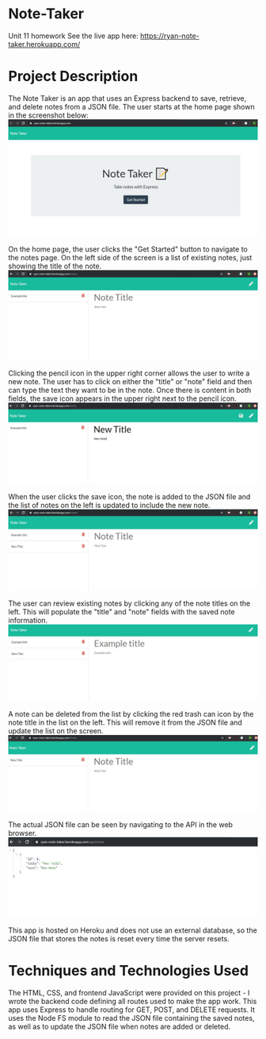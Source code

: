 # Note-Taker
Unit 11 homework
See the live app here: https://ryan-note-taker.herokuapp.com/

# Project Description
The Note Taker is an app that uses an Express backend to save, retrieve, and delete notes from a JSON file.  The user starts at the home page shown in the screenshot below:
![Home page screenshot](https://github.com/RyanEllingson/Note-Taker/blob/master/public/assets/images/homepage-screenshot.JPG)

On the home page, the user clicks the "Get Started" button to navigate to the notes page.  On the left side of the screen is a list of existing notes, just showing the title of the note.
![Notes page screenshot 1](https://github.com/RyanEllingson/Note-Taker/blob/master/public/assets/images/notes-screenshot1.JPG)

Clicking the pencil icon in the upper right corner allows the user to write a new note.  The user has to click on either the "title" or "note" field and then can type the text they want to be in the note.  Once there is content in both fields, the save icon appears in the upper right next to the pencil icon.
![Notes page screenshot 2](https://github.com/RyanEllingson/Note-Taker/blob/master/public/assets/images/notes-screenshot2.JPG)

When the user clicks the save icon, the note is added to the JSON file and the list of notes on the left is updated to include the new note.
![Notes page screenshot 3](https://github.com/RyanEllingson/Note-Taker/blob/master/public/assets/images/notes-screenshot3.JPG)

The user can review existing notes by clicking any of the note titles on the left.  This will populate the "title" and "note" fields with the saved note information.
![Notes page screenshot 4](https://github.com/RyanEllingson/Note-Taker/blob/master/public/assets/images/notes-screenshot4.JPG)

A note can be deleted from the list by clicking the red trash can icon by the note title in the list on the left.  This will remove it from the JSON file and update the list on the screen.
![Notes page screenshot 5](https://github.com/RyanEllingson/Note-Taker/blob/master/public/assets/images/notes-screenshot5.JPG)

The actual JSON file can be seen by navigating to the API in the web browser.
![API screenshot](https://github.com/RyanEllingson/Note-Taker/blob/master/public/assets/images/api-screenshot.JPG)

This app is hosted on Heroku and does not use an external database, so the JSON file that stores the notes is reset every time the server resets.

# Techniques and Technologies Used
The HTML, CSS, and frontend JavaScript were provided on this project - I wrote the backend code defining all routes used to make the app work.  This app uses Express to handle routing for GET, POST, and DELETE requests.  It uses the Node FS module to read the JSON file containing the saved notes, as well as to update the JSON file when notes are added or deleted.
